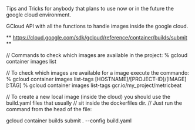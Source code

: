Tips and Tricks for anybody that plans to use now or in the future the google cloud environment.	
	
GCloud API with all the functions to handle images inside the google cloud.
	
** https://cloud.google.com/sdk/gcloud/reference/container/builds/submit **

// Commands to check which images are available in the project:
% gcloud container images list

// To check which images are available for a image execute the commando:
% gcloud container images list-tags [HOSTNAME]/[PROJECT-ID]/[IMAGE][:TAG]
% gcloud container images list-tags gcr.io/my_project/metricbeat


// To create a new local image (inside the cloud) you should use the build.yaml files that usually
// sit inside the dockerfiles dir.
// Just run the command from the head of the file:

gcloud container builds submit . --config build.yaml
